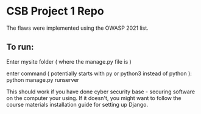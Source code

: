 # CSB Project 1 Repo

The flaws were implemented using the OWASP 2021 list.

## To run:

Enter mysite folder ( where the manage.py file is )

enter command ( potentially starts with py or python3 instead of python ): python manage.py runserver

This should work if you have done cyber security base - securing software on the computer your using. If it doesn't, you might want to follow the course materials installation guide for setting up Django.
